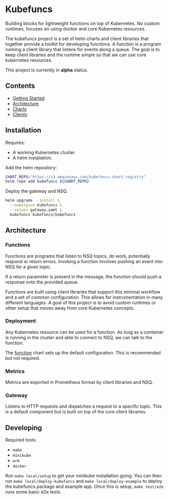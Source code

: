 # Kubefuncs

Building blocks for lightweight functions on top of Kubernetes. No custom runtimes, focuses on using docker and core Kubernetes resources.

The kubefuncs project is a set of helm charts and client libraries that together provide a toolkit for developing functions. A function is a program running a client library that listens for events along a queue. The goal is to keep client libraries and the runtime simple so that we can use core kubernetes resources.

This project is currently in **alpha** status.

## Contents

* [Getting Started](example)
* [Architecture](#architecture)
* [Charts](charts)
* [Clients](clients)

## Installation

Requires:

- A working Kubernetes cluster.
- A helm installation.

Add the helm repository:

```bash
CHART_REPO="https://s3.amazonaws.com/kubefuncs-chart-registry"
helm repo add kubefuncs ${CHART_REPO}
```

Deploy the gateway and NSQ.

```bash
helm upgrade --install \
  --namespace kubefuncs \
  --values gateway.yaml \
  kubefuncs kubefuncs/kubefuncs
```

## Architecture

### Functions

Functions are programs that listen to NSQ topics, do work, potentially respond or return errors. Invoking a function involves pushing an event into NSQ for a given topic.

If a return parameter is present in the message, the function should push a response onto the provided queue.

Functions are built using client libraries that support this minimal workflow and a set of common configuration. This allows for instrumentation in many different languages. A goal of this project is to avoid custom runtimes or other setup that moves away from core Kubernetes concepts.

### Deployment

Any Kubernetes resource can be used for a function. As long as a container is running in the cluster and able to connect to NSQ, we can talk to the function.

The [function](charts/function) chart sets up the default configuration. This is recommended but not required.

### Metrics

Metrics are exported in Prometheus format by client libraries and NSQ.

### Gateway

Listens to HTTP requests and dispatches a request to a specific topic. This is a default component but is built on top of the core client libraries.

## Developing

Required tools:

* `make`
* `minikube`
* `wrk`
* `docker`

Run `make local/setup` to get your minikube installation going. You can then run `make local/deploy-kubefuncs` and `make local/deploy-example` to deploy the kubefuncs package and example app. Once this is setup, `make test/e2e` runs some basic e2e tests.
